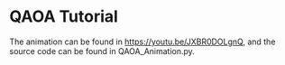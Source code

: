 # QAOA Tutorial
The animation can be found in https://youtu.be/JXBR0DOLgnQ, and the source code can be found in QAOA_Animation.py.

